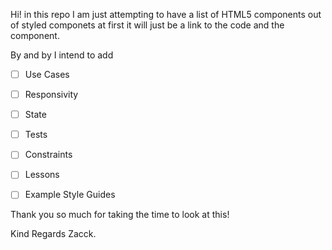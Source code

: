 Hi! in this repo I am just attempting to have a list of HTML5 components out of styled componets at first it will just be a link to the code and the component.

By and by I intend to add

 - [ ] Use Cases
 - [ ] Responsivity
 - [ ] State
 - [ ] Tests
 - [ ] Constraints
 - [ ] Lessons
 - [ ] Example Style Guides


 Thank you so much for taking the time to look at this!

 Kind Regards
 Zacck.
